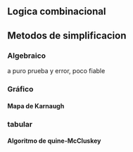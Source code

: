 ## Logica combinacional



## Metodos de simplificacion
### Algebraico 
a puro prueba y error, poco fiable

### Gráfico
#### Mapa de Karnaugh

### tabular
#### Algoritmo de quine-McCluskey
